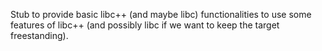 Stub to provide basic libc++ (and maybe libc) functionalities to use some features of libc++ (and possibly libc if we want to keep the target freestanding).